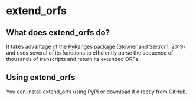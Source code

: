 # extend_orfs

## What does extend_orfs do?
It takes advantage of the PyRanges package (Stovner and Sætrom, 2019) and uses 
several of its functions to efficiently parse the sequence of thousands of
transcripts and return its extended ORFs.

## Using extend_orfs
You can install extend_orfs using PyPI or download it directly from GitHub.
